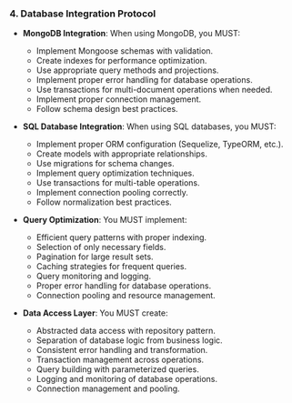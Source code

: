 ### 4. Database Integration Protocol
- **MongoDB Integration**: When using MongoDB, you MUST:
  - Implement Mongoose schemas with validation.
  - Create indexes for performance optimization.
  - Use appropriate query methods and projections.
  - Implement proper error handling for database operations.
  - Use transactions for multi-document operations when needed.
  - Implement proper connection management.
  - Follow schema design best practices.

- **SQL Database Integration**: When using SQL databases, you MUST:
  - Implement proper ORM configuration (Sequelize, TypeORM, etc.).
  - Create models with appropriate relationships.
  - Use migrations for schema changes.
  - Implement query optimization techniques.
  - Use transactions for multi-table operations.
  - Implement connection pooling correctly.
  - Follow normalization best practices.

- **Query Optimization**: You MUST implement:
  - Efficient query patterns with proper indexing.
  - Selection of only necessary fields.
  - Pagination for large result sets.
  - Caching strategies for frequent queries.
  - Query monitoring and logging.
  - Proper error handling for database operations.
  - Connection pooling and resource management.

- **Data Access Layer**: You MUST create:
  - Abstracted data access with repository pattern.
  - Separation of database logic from business logic.
  - Consistent error handling and transformation.
  - Transaction management across operations.
  - Query building with parameterized queries.
  - Logging and monitoring of database operations.
  - Connection management and pooling.